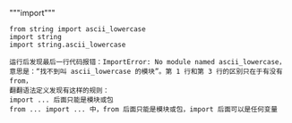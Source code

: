 """import"""
    

    from string import ascii_lowercase
    import string
    import string.ascii_lowercase

    运行后发现最后一行代码报错：ImportError: No module named ascii_lowercase，
    意思是：“找不到叫 ascii_lowercase 的模块”。第 1 行和第 3 行的区别只在于有没有from，
    翻翻语法定义发现有这样的规则：
    import ... 后面只能是模块或包
    from ... import ... 中，from 后面只能是模块或包，import 后面可以是任何变量